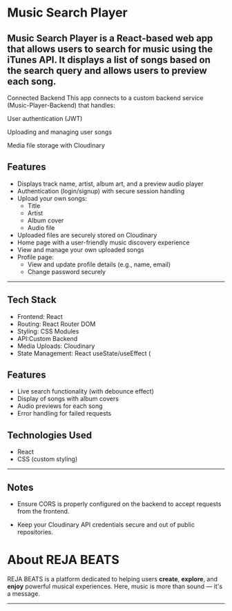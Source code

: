 # Music Search Player 

Music Search Player is a React-based web app that allows users to search for music using the iTunes API. It displays a list of songs based on the search query and allows users to preview each song.
---
Connected Backend
This app connects to a custom backend service (Music-Player-Backend) that handles:

User authentication (JWT)

Uploading and managing user songs

Media file storage with Cloudinary

## Features
- Displays track name, artist, album art, and a preview audio player
- Authentication (login/signup) with secure session handling
- Upload your own songs:
  - Title
  - Artist
  - Album cover
  - Audio file
- Uploaded files are securely stored on Cloudinary
- Home page with a user-friendly music discovery experience
- View and manage your own uploaded songs
- Profile page:
  - View and update profile details (e.g., name, email)
  - Change password securely
---

## Tech Stack

- Frontend: React 
- Routing: React Router DOM
- Styling: CSS Modules 
- API:Custom Backend 
- Media Uploads: Cloudinary
- State Management: React useState/useEffect (
##  Features

- Live search functionality (with debounce effect)
- Display of songs with album covers
- Audio previews for each song
- Error handling for failed requests

##  Technologies Used

- React
- CSS (custom styling)
---
## Notes
- Ensure CORS is properly configured on the backend to accept requests from the frontend.

- Keep your Cloudinary API credentials secure and out of public repositories.
# About REJA BEATS

REJA BEATS is a platform dedicated to helping users **create**, **explore**, and **enjoy** powerful musical experiences. Here, music is more than sound — it's a message.

---




